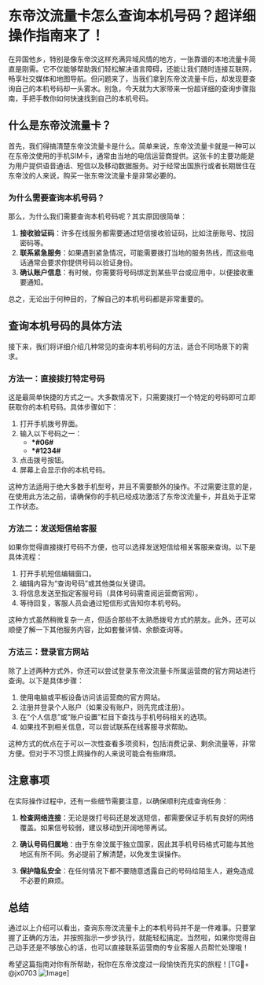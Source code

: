 # 东帝汶流量卡怎么查询本机号码？超详细操作指南来了！

在异国他乡，特别是像东帝汶这样充满异域风情的地方，一张靠谱的本地流量卡简直是刚需。它不仅能够帮助我们轻松解决语言障碍，还能让我们随时连接互联网，畅享社交媒体和地图导航。但问题来了，当我们拿到东帝汶流量卡后，却发现要查询自己的本机号码却一头雾水。别急，今天就为大家带来一份超详细的查询步骤指南，手把手教你如何快速找到自己的本机号码。

## 什么是东帝汶流量卡？

首先，我们得搞清楚东帝汶流量卡是什么。简单来说，东帝汶流量卡就是一种可以在东帝汶使用的手机SIM卡，通常由当地的电信运营商提供。这张卡的主要功能是为用户提供语音通话、短信以及移动数据服务。对于经常出国旅行或者长期居住在东帝汶的人来说，购买一张东帝汶流量卡是非常必要的。

### 为什么需要查询本机号码？

那么，为什么我们需要查询本机号码呢？其实原因很简单：

1. **接收验证码**：许多在线服务都需要通过短信接收验证码，比如注册账号、找回密码等。
2. **联系紧急服务**：如果遇到紧急情况，可能需要拨打当地的服务热线，而这些电话通常会要求你提供号码以验证身份。
3. **确认账户信息**：有时候，你需要将号码绑定到某些平台或应用中，以便接收重要通知。

总之，无论出于何种目的，了解自己的本机号码都是非常重要的。

## 查询本机号码的具体方法

接下来，我们将详细介绍几种常见的查询本机号码的方法，适合不同场景下的需求。

### 方法一：直接拨打特定号码

这是最简单快捷的方式之一。大多数情况下，只需要拨打一个特定的号码即可立即获取你的本机号码。具体步骤如下：

1. 打开手机拨号界面。
2. 输入以下号码之一：
   - **\*#06#**
   - **\*#1234#**
3. 点击拨号按钮。
4. 屏幕上会显示你的本机号码。

这种方法适用于绝大多数手机型号，并且不需要额外的操作。不过需要注意的是，在使用此方法之前，请确保你的手机已经成功激活了东帝汶流量卡，并且处于正常工作状态。

### 方法二：发送短信给客服

如果你觉得直接拨打号码不方便，也可以选择发送短信给相关客服来查询。以下是具体流程：

1. 打开手机短信编辑窗口。
2. 编辑内容为“查询号码”或其他类似关键词。
3. 将信息发送至指定客服号码（具体号码需查阅运营商官网）。
4. 等待回复，客服人员会通过短信形式告知你本机号码。

这种方式虽然稍微复杂一点，但适合那些不太熟悉拨号方式的朋友。此外，还可以顺便了解一下其他服务内容，比如套餐详情、余额查询等。

### 方法三：登录官方网站

除了上述两种方式外，你还可以尝试登录东帝汶流量卡所属运营商的官方网站进行查询。以下是具体步骤：

1. 使用电脑或平板设备访问该运营商的官方网站。
2. 注册并登录个人账户（如果没有账户，则先完成注册）。
3. 在“个人信息”或“账户设置”栏目下查找与手机号码相关的选项。
4. 如果找不到相关信息，可以尝试联系在线客服寻求帮助。

这种方式的优点在于可以一次性查看多项资料，包括消费记录、剩余流量等，非常方便。但对于不习惯上网操作的人来说可能会有些麻烦。

## 注意事项

在实际操作过程中，还有一些细节需要注意，以确保顺利完成查询任务：

1. **检查网络连接**：无论是拨打号码还是发送短信，都需要保证手机有良好的网络覆盖。如果信号较弱，建议移动到开阔地带再试。
   
2. **确认号码归属地**：由于东帝汶属于独立国家，因此其手机号码格式可能与其他地区有所不同。务必提前了解清楚，以免发生误操作。
   
3. **保护隐私安全**：在任何情况下都不要随意透露自己的号码给陌生人，避免造成不必要的麻烦。

## 总结

通过以上介绍可以看出，查询东帝汶流量卡上的本机号码并不是一件难事。只要掌握了正确的方法，并按照指示一步步执行，就能轻松搞定。当然啦，如果你觉得自己动手还是不够放心的话，也可以直接联系运营商的专业客服人员帮忙处理哦！

希望这篇指南对你有所帮助，祝你在东帝汶度过一段愉快而充实的旅程！[TG💪+ @jx0703 ![Image](https://github.com/user-attachments/assets/dbca1d08-cadb-493c-b0ec-ad6f7a83f270)]